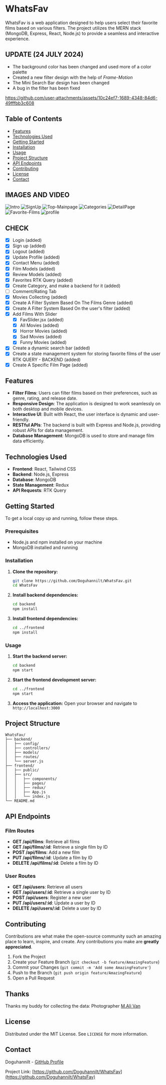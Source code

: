 
# WhatsFav

WhatsFav is a web application designed to help users select their favorite films based on various filters. The project utilizes the MERN stack (MongoDB, Express, React, Node.js) to provide a seamless and interactive experience.

## UPDATE (24 JULY 2024)

- The background color has been changed and used more of a color palette
- Created a new filter design with the help of *Frame-Motion*
- The Mini Search Bar design has been changed
- A bug in the filter has been fixed

https://github.com/user-attachments/assets/10c24ef7-1689-4348-84d6-49fffbb3c608




## Table of Contents
- [Features](#features)
- [Technologies Used](#technologies-used)
- [Getting Started](#getting-started)
- [Installation](#installation)
- [Usage](#usage)
- [Project Structure](#project-structure)
- [API Endpoints](#api-endpoints)
- [Contributing](#contributing)
- [License](#license)
- [Contact](#contact)

## IMAGES AND VIDEO
![Intro](https://github.com/user-attachments/assets/aca53ca1-4067-495f-a78f-dbe5a84f1bff)
![SignUp](https://github.com/user-attachments/assets/0ce4f151-9f9d-4e5d-87a1-c644bef30238)
![Top-Mainpage](https://github.com/user-attachments/assets/048df504-4666-45d1-b1f0-9165237b653e)
![Categories](https://github.com/user-attachments/assets/6b9cd277-2b38-43d6-8e56-407bf286e647)
![DetailPage](https://github.com/user-attachments/assets/9a2e8390-b009-4ddb-8b1f-d682cc9929a3)
![Favorite-Films](https://github.com/user-attachments/assets/39018b05-35f8-45d7-bc69-b6a7db4d159f)
![profile](https://github.com/user-attachments/assets/dc6f0512-255f-4fcd-a47a-0b9485dfabf5)

## CHECK

- [x] Login (added)
- [x] Sign up (added)
- [x] Logout (added)
- [x] Update Profile (added)
- [x] Contact Menu (added)
- [x] Film Models (added)
- [x] Review Models (added)
- [x] Favorites RTK Query (added)
- [x] Create Category, and make a backend for it (added)
- [ ] Comment/Rating Tab
- [x] Movies Collecting (added)
- [x] Create A Filter System Based On The Films Genre (added)
- [x] Create A Filter System Based On the user's filter (added)
- [x] Add Films With Slider
  - [x] FavSlider.jsx (added)
  - [x] All Movies (added)
  - [x] Horror Movies (added)
  - [x] Sad Movies (added)
  - [x] Funny Movies (added)
- [x] Create a dynamic search bar (added)
- [x] Create a state management system for storing favorite films of the user RTK QUERY - BACKEND (added)
- [x] Create A Specific Film Page (added)

## Features
- **Filter Films**: Users can filter films based on their preferences, such as genre, rating, and release date.
- **Responsive Design**: The application is designed to work seamlessly on both desktop and mobile devices.
- **Interactive UI**: Built with React, the user interface is dynamic and user-friendly.
- **RESTful APIs**: The backend is built with Express and Node.js, providing robust APIs for data management.
- **Database Management**: MongoDB is used to store and manage film data efficiently.

## Technologies Used
- **Frontend**: React, Tailwind CSS
- **Backend**: Node.js, Express
- **Database**: MongoDB
- **State Management**: Redux
- **API Requests**: RTK Query

## Getting Started

To get a local copy up and running, follow these steps.

### Prerequisites
- Node.js and npm installed on your machine
- MongoDB installed and running

### Installation

1. **Clone the repository:**
   ```sh
   git clone https://github.com/Doguhannilt/WhatsFav.git
   cd WhatsFav
   ```

2. **Install backend dependencies:**
   ```sh
   cd backend
   npm install
   ```

3. **Install frontend dependencies:**
   ```sh
   cd ../frontend
   npm install
   ```

### Usage

1. **Start the backend server:**
   ```sh
   cd backend
   npm start
   ```

2. **Start the frontend development server:**
   ```sh
   cd ../frontend
   npm start
   ```

3. **Access the application:**
   Open your browser and navigate to `http://localhost:3000`

## Project Structure

```
WhatsFav/
├── backend/
│   ├── config/
│   ├── controllers/
│   ├── models/
│   ├── routes/
│   └── server.js
├── frontend/
│   ├── public/
│   ├── src/
│   │   ├── components/
│   │   ├── pages/
│   │   ├── redux/
│   │   ├── App.js
│   │   └── index.js
└── README.md
```

## API Endpoints

### Film Routes
- **GET /api/films**: Retrieve all films
- **GET /api/films/:id**: Retrieve a single film by ID
- **POST /api/films**: Add a new film
- **PUT /api/films/:id**: Update a film by ID
- **DELETE /api/films/:id**: Delete a film by ID

### User Routes
- **GET /api/users**: Retrieve all users
- **GET /api/users/:id**: Retrieve a single user by ID
- **POST /api/users**: Register a new user
- **PUT /api/users/:id**: Update a user by ID
- **DELETE /api/users/:id**: Delete a user by ID

## Contributing

Contributions are what make the open-source community such an amazing place to learn, inspire, and create. Any contributions you make are **greatly appreciated**.

1. Fork the Project
2. Create your Feature Branch (`git checkout -b feature/AmazingFeature`)
3. Commit your Changes (`git commit -m 'Add some AmazingFeature'`)
4. Push to the Branch (`git push origin feature/AmazingFeature`)
5. Open a Pull Request

## Thanks

Thanks my buddy for collecting the data: Photographer <a href ='https://github.com/Alivan-1502'>M.Ali Van </a>

## License

Distributed under the MIT License. See `LICENSE` for more information.

## Contact

Doguhannilt - [GitHub Profile](https://github.com/Doguhannilt)

Project Link: [https://github.com/Doguhannilt/WhatsFav](https://github.com/Doguhannilt/WhatsFav)
